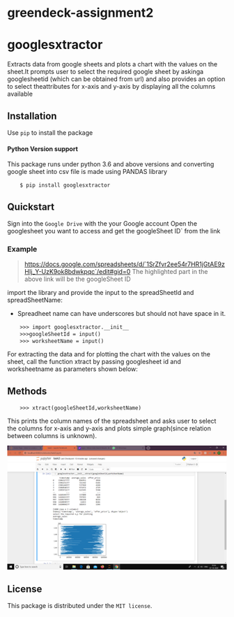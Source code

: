 # greendeck-assignment2
# googlesxtractor 

Extracts data from google sheets and plots a chart with the values on the sheet.It prompts user  to select the required google sheet by askinga googlesheetid (which can be obtained from url) and also provides an option to select theattributes  for x-axis and y-axis by displaying all the columns available 

## Installation

Use `pip` to install the package

#### Python Version support
This package runs under python 3.6 and above versions and converting google sheet into csv file is made using PANDAS library

```
    $ pip install googlesxtractor
```

## Quickstart

Sign into the `Google Drive` with the your Google account
Open the googlesheet you want to access and get the googleSheet ID` from the link

### Example
> https://docs.google.com/spreadsheets/d/`1SrZfvr2ee54r7HR1jGtAE9zHIj_Y-UzK9ok8bdwkpqc`/edit#gid=0
The highlighted part in the above link will be the googleSheet ID

import the library and provide the input to the spreadSheetId and spreadSheetName:
 - Spreadheet name can have underscores but should not have space in it. 

```
    >>> import googlesxtractor.__init__
    >>>googleSheetId = input()
    >>> worksheetName = input()
```

For extracting the data and for plotting the chart with the values on the sheet, call the function xtract by passing googlesheet id and worksheetname as parameters shown below:


## Methods
```
	>>> xtract(googleSheetId,worksheetName)
```
This prints the column names of the spreadsheet and asks  user to select the columns for x-axis and y-axis and plots simple graph(since relation between columns is unknown).

![Image](milky.png)


## License


This package is distributed under the `MIT license`.


